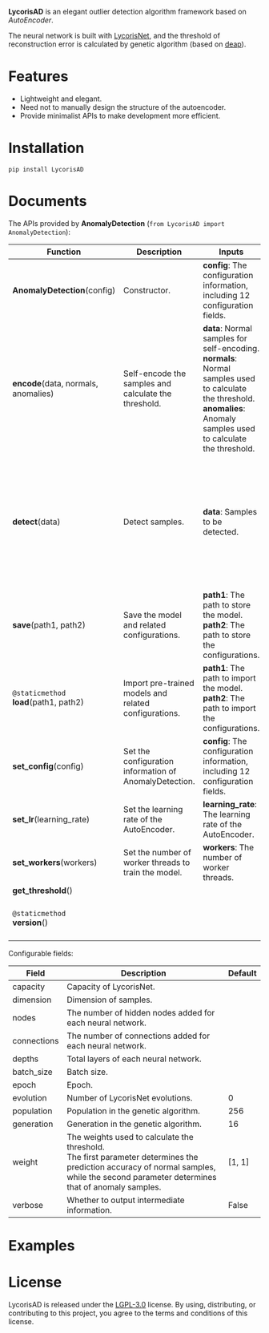 **LycorisAD** is an elegant outlier detection algorithm framework based on *AutoEncoder*.

The neural network is built with [LycorisNet](https://github.com/RootHarold/Lycoris), and the threshold of reconstruction error is calculated by genetic algorithm (based on [deap](https://github.com/DEAP/deap)).

# Features
* Lightweight and elegant.
* Need not to manually design the structure of the autoencoder.
* Provide minimalist APIs to make development more efficient.

# Installation
```
pip install LycorisAD
```

# Documents
The APIs provided by **AnomalyDetection** (`from LycorisAD import AnomalyDetection`):

Function | Description |  Inputs | Returns
-|-|-|-
**AnomalyDetection**(config) | Constructor. | **config**: The configuration information, including 12 configuration fields. | An object of the class AnomalyDetection.
**encode**(data, normals, anomalies) | Self-encode the samples and calculate the threshold. | **data**: Normal samples for self-encoding.<br/> **normals**: Normal samples used to calculate the threshold.<br/> **anomalies**: Anomaly samples used to calculate the threshold. |
**detect**(data) | Detect samples. | **data**: Samples to be detected. | The results after detecting the samples are returned as a list. There are two fields, the first is a Boolean value, and the second is the reconstruction error. Where 'True' indicates normal and 'False' indicates anomaly.
**save**(path1, path2) | Save the model and related configurations. | **path1**: The path to store the model.<br/> **path2**: The path to store the configurations. |
`@staticmethod`<br/>**load**(path1, path2) | Import pre-trained models and related configurations. | **path1**: The path to import the model.<br/> **path2**: The path to import the configurations. |
**set_config**(config) | Set the configuration information of AnomalyDetection. | **config**: The configuration information, including 12 configuration fields. |
**set_lr**(learning_rate) | Set the learning rate of the AutoEncoder. | **learning_rate**: The learning rate of the AutoEncoder. | 
**set_workers**(workers) | Set the number of worker threads to train the model. | **workers**: The number of worker threads. | 
**get_threshold**() |  |  | Get the threshold.
`@staticmethod`<br/>**version**() |  |  | Returns the version information of AnomalyDetection.

Configurable fields:

Field | Description |Default
-|-|-
capacity | Capacity of LycorisNet. |
dimension | Dimension of samples. |
nodes | The number of hidden nodes added for each neural network. |
connections| The number of connections added for each neural network. |
depths| Total layers of each neural network. |
batch_size| Batch size. |
epoch| Epoch. |
evolution| Number of LycorisNet evolutions. | 0
population| Population in the genetic algorithm. | 256
generation| Generation in the genetic algorithm. | 16
weight| The weights used to calculate the threshold.<br/>The first parameter determines the prediction accuracy of normal samples, while the second parameter determines that of anomaly samples. | [1, 1]
verbose| Whether to output intermediate information. | False

# Examples

# License
LycorisAD is released under the [LGPL-3.0](https://github.com/RootHarold/Lycoris/blob/master/LICENSE) license. By using, distributing, or contributing to this project, you agree to the terms and conditions of this license.